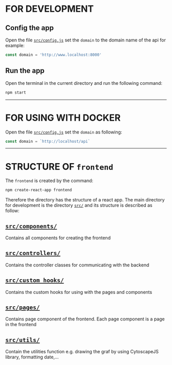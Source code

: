 # FOR DEVELOPMENT
## Config the app
Open the file [`src/config.js`](src/config.js) set the `domain` to the domain name of the api for example:
```js
const domain = 'http://www.localhost:8000'
```
## Run the app
Open the terminal in the current directory and run the following command:
```sh
npm start
```


---


# FOR USING WITH DOCKER
Open the file [`src/config.js`](src/config.js) set the `domain` as following:
```js
const domain = `http://localhost/api`
```


---


# STRUCTURE OF `frontend`
The `frontend` is created by the command:
```sh
npm create-react-app frontend
```
Therefore the directory has the structure of a react app. The main directory for development is the directory [`src/`](src) and its structure is described as follow:

## [`src/components/`](src/components/)
Contains all components for creating the frontend

## [`src/controllers/`](src/controllers/)
Contains the controller classes for communicating with the backend

## [`src/custom_hooks/`](src/custom_hooks/)
Contains the custom hooks for using with the pages and components

## [`src/pages/`](src/pages/)
Contains page component of the frontend. Each page component is a page in the frontend

## [`src/utils/`](src/utils/)
Contain the utilities function e.g. drawing the graf by using CytoscapeJS library, formatting date,...